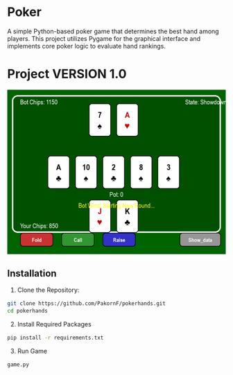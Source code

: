 # Poker
A simple Python-based poker game that determines the best hand among players. This project utilizes Pygame for the graphical interface and implements core poker logic to evaluate hand rankings.
# Project VERSION 1.0

![Poker Hands Image](screenshots/gameplay/Showdown.png)

## Installation
1. Clone the Repository:
```sh
git clone https://github.com/PakornF/pokerhands.git
cd pokerhands
```
2. Install Required Packages
```sh
pip install -r requirements.txt
```
3. Run Game
```sh
game.py
```
